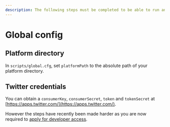 ```yaml
---
description: The following steps must be completed to be able to run any pipeline.
---
```


# Global config

## Platform directory

In `scripts/global.cfg`, set `platformPath` to the absolute path of your platform directory.

## Twitter credentials

You can obtain a `consumerKey`, `consumerSecret`, `token` and `tokenSecret` at [https://apps.twitter.com/](https://apps.twitter.com/).

However the steps have recently been made harder as you are now required to [apply for developer access](https://developer.twitter.com/en/apply/user).

